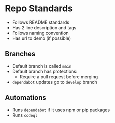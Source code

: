 # Repo Standards
- Follows README standards
- Has 2 line description and tags
- Follows naming convention
- Has url to demo (if possible)

## Branches
- Default branch is called `main`
- Default branch has protections:
	- Require a pull request before merging
- `dependabot` updates go to `develop` branch

## Automations
- Runs `dependabot` if it uses npm or pip packages
- Runs `codeql`